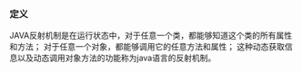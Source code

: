 ### 定义
JAVA反射机制是在运行状态中，对于任意一个类，都能够知道这个类的所有属性和方法；
对于任意一个对象，都能够调用它的任意方法和属性；
这种动态获取信息以及动态调用对象方法的功能称为java语言的反射机制。
